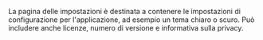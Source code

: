 ﻿La pagina delle impostazioni è destinata a contenere le impostazioni di configurazione per l'applicazione, ad esempio un tema chiaro o scuro.  Può includere anche licenze, numero di versione e informativa sulla privacy.
